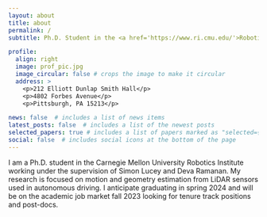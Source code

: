 ```yaml
---
layout: about
title: about
permalink: /
subtitle: Ph.D. Student in the <a href='https://www.ri.cmu.edu/'>Robotics Institute</a>.

profile:
  align: right
  image: prof_pic.jpg
  image_circular: false # crops the image to make it circular
  address: >
    <p>212 Elliott Dunlap Smith Hall</p>
    <p>4802 Forbes Avenue</p>
    <p>Pittsburgh, PA 15213</p>

news: false  # includes a list of news items
latest_posts: false  # includes a list of the newest posts
selected_papers: true # includes a list of papers marked as "selected={true}"
social: false  # includes social icons at the bottom of the page
---
```


I am a Ph.D. student in the Carnegie Mellon University Robotics Institute working under the supervision of Simon Lucey and Deva Ramanan. My research is focused on motion and geometry estimation from LiDAR sensors used in autonomous driving. I anticipate graduating in spring 2024 and will be on the academic job market fall 2023 looking for tenure track positions and post-docs.

